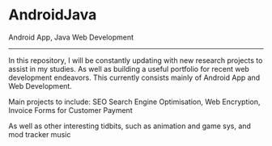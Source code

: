 # AndroidJava
Android App, Java Web Development
____________________________________________

In this repository, I will be constantly updating with new 
research projects to assist in my studies. As well as 
building a useful portfolio for recent web development
endeavors. This currently consists mainly of 
Android App and Web Development.

Main projects to include:
SEO Search Engine Optimisation, Web Encryption,
Invoice Forms for Customer Payment

As well as other interesting tidbits,
such as animation and game sys, and mod tracker music
